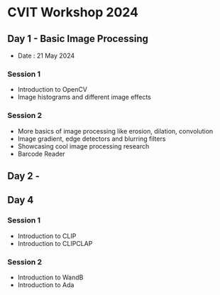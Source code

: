 # CVIT Workshop 2024

## Day 1 - Basic Image Processing
- Date : 21 May 2024

### Session 1
- Introduction to OpenCV
- Image histograms and different image effects

### Session 2
- More basics of image processing like erosion, dilation, convolution
- Image gradient, edge detectors and blurring filters
- Showcasing cool image processing research
- Barcode Reader

## Day 2 - 



## Day 4

### Session 1
- Introduction to CLIP
- Introduction to CLIPCLAP

### Session 2
- Introduction to WandB
- Introduction to Ada
